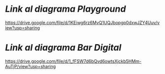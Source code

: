 # *Link al diagrama Playground*

https://drive.google.com/file/d/1KEiwg6rz6MvQ1UQJbopgp0dxwJZY4Uuv/view?usp=sharing

# *Link al diagrama Bar Digital*

https://drive.google.com/file/d/1_fFSW7d6bQvd6owtsXjckb5HMm-AuTjP/view?usp=sharing